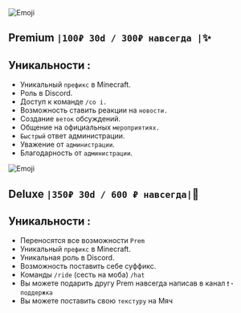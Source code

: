   <img src="/line2.webp" alt="Emoji">

## Premium `|100₽ 30d / 300₽ навсегда |`✨

## Уникальности :
 * Уникальный `префикс` в Minecraft.
 * Роль в Discord.
 * Доступ к команде `/co i.`
 * Возможность ставить реакции на `новости.`
 * Создание `веток` обсуждений.
 * Общение на официальных `мероприятиях.`
 * `Быстрый` ответ администрации.
 * Уважение от `администрации`.
 * Благодарность от `администрации`.
 
  <img src="/line1.webp" alt="Emoji">
  
  ## Deluxe `|350₽ 30d / 600 ₽ навсегда|`🌟
## Уникальности :
 * Переносятся все возможности `Prem`
 * Уникальный `префикс` в Minecraft.
 * Уникальная роль в Discord.
 * Возможность поставить себе суффикс.
 * Команды `/ride` (сесть на моба) `/hat`
 * Вы можете подарить другу Prem навсегда написав в канал ⁠⁠`❗・поддержка`
 * Вы можете поставить свою `текстуру` на Мяч